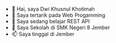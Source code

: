 - 👋 Hai, saya Dwi Khusnul Khotimah
- 👀 Saya tertarik pada Web Progamming
- 🌱 Saya sedang belajar REST API
- 💞️ Saya Sekolah di SMK Negeri 8 Jember
- 📫 Saya tinggal di Jember
